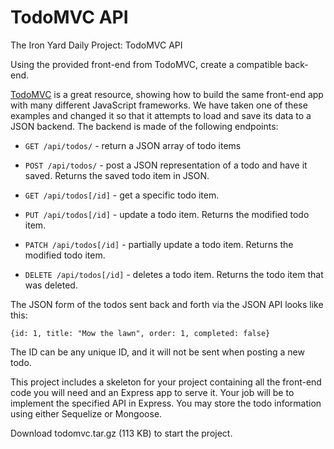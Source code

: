 # TodoMVC API

The Iron Yard Daily Project: TodoMVC API

Using the provided front-end from TodoMVC, create a compatible back-end.

[TodoMVC](http://todomvc.com/) is a great resource, showing how to build the same front-end app with many different JavaScript frameworks. We have taken one of these examples and changed it so that it attempts to load and save its data to a JSON backend. The backend is made of the following endpoints:

* `GET /api/todos/` - return a JSON array of todo items

* `POST /api/todos/` - post a JSON representation of a todo and have it saved. Returns the saved todo item in JSON.

* `GET /api/todos[/id]` - get a specific todo item.

* `PUT /api/todos[/id]` - update a todo item. Returns the modified todo item.

* `PATCH /api/todos[/id]` - partially update a todo item. Returns the modified todo item.

* `DELETE /api/todos[/id]` - deletes a todo item. Returns the todo item that was deleted.

The JSON form of the todos sent back and forth via the JSON API looks like this:

```
{id: 1, title: "Mow the lawn", order: 1, completed: false}
```

The ID can be any unique ID, and it will not be sent when posting a new todo.

This project includes a skeleton for your project containing all the front-end code you will need and an Express app to serve it. Your job will be to implement the specified API in Express. You may store the todo information using either Sequelize or Mongoose.

Download todomvc.tar.gz (113 KB) to start the project.
